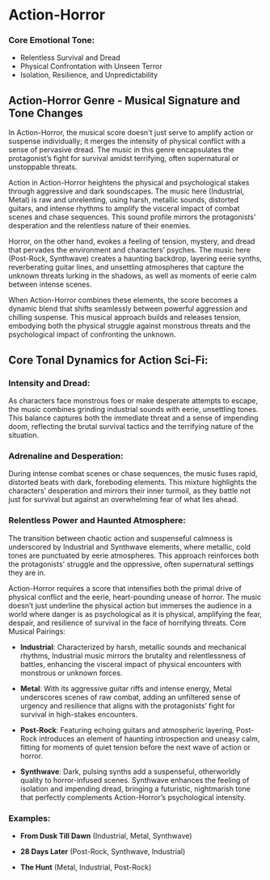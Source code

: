 # Action-Horror

### Core Emotional Tone:

- Relentless Survival and Dread
- Physical Confrontation with Unseen Terror
- Isolation, Resilience, and Unpredictability

## Action-Horror Genre - Musical Signature and Tone Changes

In Action-Horror, the musical score doesn't just serve to amplify action or suspense individually; it merges the intensity of physical conflict with a sense of pervasive dread. The music in this genre encapsulates the protagonist’s fight for survival amidst terrifying, often supernatural or unstoppable threats.

Action in Action-Horror heightens the physical and psychological stakes through aggressive and dark soundscapes. The music here (Industrial, Metal) is raw and unrelenting, using harsh, metallic sounds, distorted guitars, and intense rhythms to amplify the visceral impact of combat scenes and chase sequences. This sound profile mirrors the protagonists’ desperation and the relentless nature of their enemies.

Horror, on the other hand, evokes a feeling of tension, mystery, and dread that pervades the environment and characters’ psyches. The music here (Post-Rock, Synthwave) creates a haunting backdrop, layering eerie synths, reverberating guitar lines, and unsettling atmospheres that capture the unknown threats lurking in the shadows, as well as moments of eerie calm between intense scenes.

When Action-Horror combines these elements, the score becomes a dynamic blend that shifts seamlessly between powerful aggression and chilling suspense. This musical approach builds and releases tension, embodying both the physical struggle against monstrous threats and the psychological impact of confronting the unknown.

## Core Tonal Dynamics for Action Sci-Fi:

### Intensity and Dread:

As characters face monstrous foes or make desperate attempts to escape, the music combines grinding industrial sounds with eerie, unsettling tones. This balance captures both the immediate threat and a sense of impending doom, reflecting the brutal survival tactics and the terrifying nature of the situation.

### Adrenaline and Desperation:

During intense combat scenes or chase sequences, the music fuses rapid, distorted beats with dark, foreboding elements. This mixture highlights the characters’ desperation and mirrors their inner turmoil, as they battle not just for survival but against an overwhelming fear of what lies ahead.

### Relentless Power and Haunted Atmosphere:

The transition between chaotic action and suspenseful calmness is underscored by Industrial and Synthwave elements, where metallic, cold tones are punctuated by eerie atmospheres. This approach reinforces both the protagonists' struggle and the oppressive, often supernatural settings they are in.

Action-Horror requires a score that intensifies both the primal drive of physical conflict and the eerie, heart-pounding unease of horror. The music doesn’t just underline the physical action but immerses the audience in a world where danger is as psychological as it is physical, amplifying the fear, despair, and resilience of survival in the face of horrifying threats.
Core Musical Pairings:

- **Industrial**: Characterized by harsh, metallic sounds and mechanical rhythms, Industrial music mirrors the brutality and relentlessness of battles, enhancing the visceral impact of physical encounters with monstrous or unknown forces.

- **Metal**: With its aggressive guitar riffs and intense energy, Metal underscores scenes of raw combat, adding an unfiltered sense of urgency and resilience that aligns with the protagonists’ fight for survival in high-stakes encounters.

- **Post-Rock**: Featuring echoing guitars and atmospheric layering, Post-Rock introduces an element of haunting introspection and uneasy calm, fitting for moments of quiet tension before the next wave of action or horror.

- **Synthwave**: Dark, pulsing synths add a suspenseful, otherworldly quality to horror-infused scenes. Synthwave enhances the feeling of isolation and impending dread, bringing a futuristic, nightmarish tone that perfectly complements Action-Horror’s psychological intensity.

### Examples:

- **From Dusk Till Dawn** (Industrial, Metal, Synthwave)

- **28 Days Later** (Post-Rock, Synthwave, Industrial)

- **The Hunt** (Metal, Industrial, Post-Rock)
